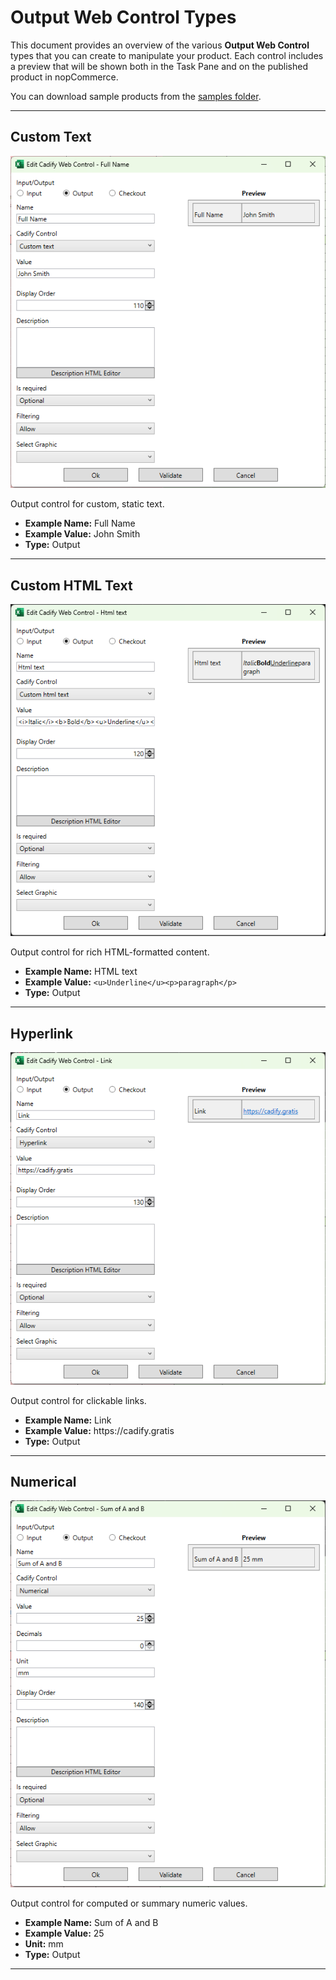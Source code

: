 # Output Web Control Types

<p>This document provides an overview of the various <strong>Output Web Control</strong> types that you can create to manipulate your product. Each control includes a preview that will be shown both in the Task Pane and on the published product in nopCommerce.</p>

<p>You can download sample products from the <a href="https://github.com/Cadify/Cadify-User-Manual/tree/main/samples">samples folder</a>.</p>

---

## Custom Text

<div class="grid">
  <div class="col-4">
    <img src="https://raw.githubusercontent.com/Cadify/Cadify-User-Manual/main/docs/cadify/controls/images/custom_text_wizard.png" alt="Custom Text Wizard">
  </div>
  <div class="col-8">
    <p>Output control for custom, static text.</p>
    <ul>
      <li><strong>Example Name:</strong> Full Name</li>
      <li><strong>Example Value:</strong> John Smith</li>
      <li><strong>Type:</strong> Output</li>
    </ul>
  </div>
</div>

---

## Custom HTML Text

<div class="grid">
  <div class="col-4">
    <img src="https://raw.githubusercontent.com/Cadify/Cadify-User-Manual/main/docs/cadify/controls/images/custom_html_text_wizard.png" alt="Custom HTML Text Wizard">
  </div>
  <div class="col-8">
    <p>Output control for rich HTML-formatted content.</p>
    <ul>
      <li><strong>Example Name:</strong> HTML text</li>
      <li><strong>Example Value:</strong> <code>&lt;u&gt;Underline&lt;/u&gt;&lt;p&gt;paragraph&lt;/p&gt;</code></li>
      <li><strong>Type:</strong> Output</li>
    </ul>
  </div>
</div>

---

## Hyperlink

<div class="grid">
  <div class="col-4">
    <img src="https://raw.githubusercontent.com/Cadify/Cadify-User-Manual/main/docs/cadify/controls/images/hyperlink_wizard.png" alt="Hyperlink Wizard">
  </div>
  <div class="col-8">
    <p>Output control for clickable links.</p>
    <ul>
      <li><strong>Example Name:</strong> Link</li>
      <li><strong>Example Value:</strong> https://cadify.gratis</li>
      <li><strong>Type:</strong> Output</li>
    </ul>
  </div>
</div>

---

## Numerical

<div class="grid">
  <div class="col-4">
    <img src="https://raw.githubusercontent.com/Cadify/Cadify-User-Manual/main/docs/cadify/controls/images/numerical_output_wizard.png" alt="Numerical Output Wizard">
  </div>
  <div class="col-8">
    <p>Output control for computed or summary numeric values.</p>
    <ul>
      <li><strong>Example Name:</strong> Sum of A and B</li>
      <li><strong>Example Value:</strong> 25</li>
      <li><strong>Unit:</strong> mm</li>
      <li><strong>Type:</strong> Output</li>
    </ul>
  </div>
</div>

---